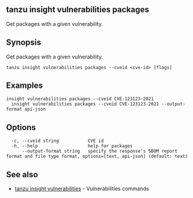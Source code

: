 ## tanzu insight vulnerabilities packages

Get packages with a given vulnerability.

## <a id='synopsis'></a>Synopsis

Get packages with a given vulnerability.

```console
tanzu insight vulnerabilities packages --cveid <cve-id> [flags]
```

## <a id='examples'></a>Examples

```console
insight vulnerabilities packages --cveid CVE-123123-2021
  insight vulnerabilities packages --cveid CVE-123123-2021 --output-format api-json
```

## <a id='options'></a>Options

```console
  -c, --cveid string           CVE id
  -h, --help                   help for packages
      --output-format string   specify the response's SBOM report format and file type format, options=[text, api-json] (default: text)
```

## <a id='see-also'></a>See also

* [tanzu insight vulnerabilities](tanzu_insight_vulnerabilities.hbs.md)	 - Vulnerabilities commands

